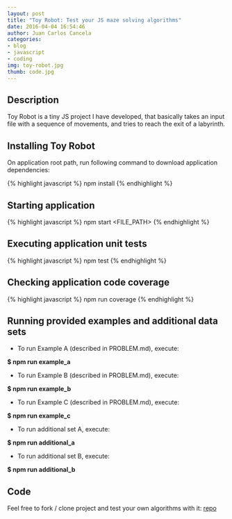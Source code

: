 ```yaml
---
layout: post
title: "Toy Robot: Test your JS maze solving algorithms"
date: 2016-04-04 16:54:46
author: Juan Carlos Cancela
categories: 
- blog
- javascript
- coding
img: toy-robot.jpg
thumb: code.jpg
---
```


## Description

Toy Robot is a tiny JS project I have developed, that basically takes an input file with a sequence of movements, and tries to reach the exit of a labyrinth. 


## Installing Toy Robot

On application root path, run following command to download application dependencies:

{% highlight javascript %}
npm install
{% endhighlight %}


## Starting application

{% highlight javascript %}
npm start <FILE_PATH>
{% endhighlight %}


## Executing application unit tests

{% highlight javascript %}
npm test
{% endhighlight %}


## Checking application code coverage

{% highlight javascript %}
npm run coverage
{% endhighlight %}

## Running provided examples and additional data sets

* To run Example A (described in PROBLEM.md), execute:

<b>$ npm run example_a</b>

* To run Example B (described in PROBLEM.md), execute:

<b>$ npm run example_b</b>

* To run Example C (described in PROBLEM.md), execute:

<b>$ npm run example_c</b>

* To run additional set A, execute:

<b>$ npm run additional_a</b>

* To run additional set B, execute:

<b>$ npm run additional_b</b>


## Code

Feel free to fork / clone project and test your own algorithms with it: [repo](https://github.com/juancancela/toy-robot)
